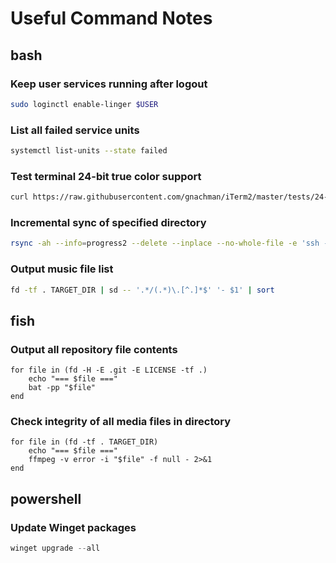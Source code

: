 # Useful Command Notes

## bash

### Keep user services running after logout

```bash
sudo loginctl enable-linger $USER
```

### List all failed service units

```bash
systemctl list-units --state failed
```

### Test terminal 24-bit true color support

```bash
curl https://raw.githubusercontent.com/gnachman/iTerm2/master/tests/24-bit-color.sh | bash
```

### Incremental sync of specified directory

```bash
rsync -ah --info=progress2 --delete --inplace --no-whole-file -e 'ssh -p PORT' SRC REMOTE:/DEST
```

### Output music file list

```bash
fd -tf . TARGET_DIR | sd -- '.*/(.*)\.[^.]*$' '- $1' | sort
```

## fish

### Output all repository file contents

```fish
for file in (fd -H -E .git -E LICENSE -tf .)
    echo "=== $file ==="
    bat -pp "$file"
end
```

### Check integrity of all media files in directory

```fish
for file in (fd -tf . TARGET_DIR)
    echo "=== $file ==="
    ffmpeg -v error -i "$file" -f null - 2>&1
end
```

## powershell

### Update Winget packages

```powershell
winget upgrade --all
```

